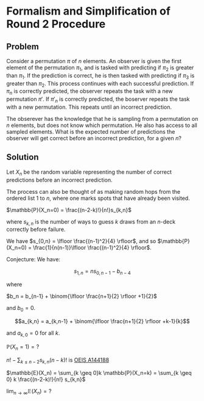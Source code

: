 # Formalism and Simplification of Round 2 Procedure

## Problem

Consider a permutation $\pi$ of $n$ elements. An observer is given the first element of the permutation $\pi_1$, and is tasked with predicting if $\pi_2$ is greater than $\pi_1$. If the prediction is correct, he is then tasked with predicting if $\pi_3$ is greater than $\pi_2$. This process continues with each successful prediction. If $\pi_n$ is correctly predicted, the observer repeats the task with a new permutation $\pi'$. If $\pi'_n$ is correctly predicted, the boserver repeats the task with a new permutation. This repeats until an incorrect prediction.   

The obserever has the knowledge that he is sampling from a permutation on $n$ elements, but does not know which permutation. He also has access to all sampled elements. What is the expected number of predictions the observer will get correct before an incorrect prediction, for a given $n$? 

## Solution

Let $X_n$ be the random variable representing the number of correct predictions before an incorrect prediction.

The process can also be thought of as making random hops from the ordered list $1$ to $n$, where one marks spots that have already been visited.

$\mathbb{P}(X_n=0) = \frac{(n-2-k)!}{n!}s_{k,n}$

where $s_{k,n}$ is the number of ways to guess $k$ draws from an $n$-deck correctly before failure.

We have $s_{0,n} = \lfloor \frac{(n-1)^2}{4} \rfloor$, and so $\mathbb{P}(X_n=0) = \frac{1}{n(n-1)}\lfloor \frac{(n-1)^2}{4} \rfloor$.


Conjecture: We have:

$$s_{1,n} = ns_{0,n-1} - b_{n-4}$$

where 

$b_n = b_{n-1} + \binom{\lfloor \frac{n+1}{2} \rfloor +1}{2}$

and $b_0 = 0$.

$$a_{k,n} = a_{k,n-1} + \binom{\lfloor \frac{n+1}{2} \rfloor +k-1}{k}$$

and $a_{k,0} = 0$ for all $k$.



$\mathbb{P}(X_n=1) = ?$

<!-- $\mathbb{E}(X_2)=10$ found numerically and you should probably double check this -->

$n! - \sum_{k \leq n-2}s_{k,n}(n-k)!$ is [OEIS A144188](https://oeis.org/search?q=5%2C+16%2C+62%2C+286&language=english&go=Search)

$\mathbb{E}(X_n) = \sum_{k \geq 0}k \mathbb{P}(X_n=k) = \sum_{k \geq 0} k \frac{(n-2-k)!}{n!} s_{k,n}$

$\lim_{n \to \infty} \mathbb{E}(X_n) =?$
